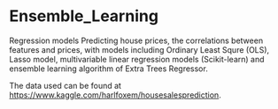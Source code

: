 # Ensemble_Learning
Regression models
Predicting house prices, the correlations between features and prices, with models including Ordinary Least Squre (OLS), Lasso model, multivariable linear regression models (Scikit-learn) and ensemble learning algorithm of Extra Trees Regressor.

 The data used can be found at https://www.kaggle.com/harlfoxem/housesalesprediction.

